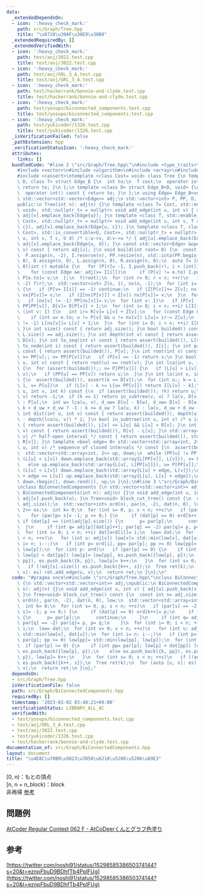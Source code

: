 ```yaml
---
data:
  _extendedDependsOn:
  - icon: ':heavy_check_mark:'
    path: src/Graph/Tree.hpp
    title: "\u6728\u30AF\u30E9\u30B9"
  _extendedRequiredBy: []
  _extendedVerifiedWith:
  - icon: ':heavy_check_mark:'
    path: test/aoj/3022.test.cpp
    title: test/aoj/3022.test.cpp
  - icon: ':heavy_check_mark:'
    path: test/aoj/GRL_3_A.test.cpp
    title: test/aoj/GRL_3_A.test.cpp
  - icon: ':heavy_check_mark:'
    path: test/hackerrank/bonnie-and-clyde.test.cpp
    title: test/hackerrank/bonnie-and-clyde.test.cpp
  - icon: ':heavy_check_mark:'
    path: test/yosupo/biconnected_components.test.cpp
    title: test/yosupo/biconnected_components.test.cpp
  - icon: ':heavy_check_mark:'
    path: test/yukicoder/1326.test.cpp
    title: test/yukicoder/1326.test.cpp
  _isVerificationFailed: false
  _pathExtension: hpp
  _verificationStatusIcon: ':heavy_check_mark:'
  attributes:
    links: []
  bundledCode: "#line 2 \"src/Graph/Tree.hpp\"\n#include <type_traits>\n#include <cstddef>\n\
    #include <vector>\n#include <algorithm>\n#include <array>\n#include <numeric>\n\
    #include <cassert>\ntemplate <class Cost= void> class Tree {\n template <class\
    \ D, class T> struct Edge_B {\n  int to;\n  T cost;\n  operator int() const {\
    \ return to; }\n };\n template <class D> struct Edge_B<D, void> {\n  int to;\n\
    \  operator int() const { return to; }\n };\n using Edge= Edge_B<void, Cost>;\n\
    \ std::vector<std::vector<Edge>> adj;\n std::vector<int> P, PP, D, I, L, R;\n\
    public:\n Tree(int n): adj(n) {}\n template <class T= Cost, std::enable_if_t<std::is_same_v<T,\
    \ void>, std::nullptr_t> = nullptr> void add_edge(int u, int v) { adj[u].emplace_back(Edge{v}),\
    \ adj[v].emplace_back(Edge{u}); }\n template <class T, std::enable_if_t<std::is_convertible_v<T,\
    \ Cost>, std::nullptr_t> = nullptr> void add_edge(int u, int v, T c) { adj[u].emplace_back(Edge{v,\
    \ c}), adj[v].emplace_back(Edge{u, c}); }\n template <class T, class U, std::enable_if_t<std::conjunction_v<std::is_convertible<T,\
    \ Cost>, std::is_convertible<U, Cost>>, std::nullptr_t> = nullptr> void add_edge(int\
    \ u, int v, T c, U d) /* c:u->v, d:v->u */ { adj[u].emplace_back(Edge{v, c}),\
    \ adj[v].emplace_back(Edge{u, d}); }\n const std::vector<Edge> &operator[](int\
    \ v) const { return adj[v]; }\n void build(int root= 0) {\n  const int n= adj.size();\n\
    \  P.assign(n, -2), I.reserve(n), PP.resize(n), std::iota(PP.begin(), PP.end(),\
    \ 0), D.assign(n, 0), L.assign(n, 0), R.assign(n, 0);\n  auto f= [&, i= 0, v=\
    \ 0](int r) mutable {\n   for (P[r]= -1, I.push_back(r); i < (int)I.size(); ++i)\n\
    \    for (const Edge &e: adj[v= I[i]])\n     if (P[v] != e.to) I.push_back(e.to),\
    \ P[e.to]= v;\n  };\n  f(root);\n  for (int r= 0; r < n; ++r)\n   if (P[r] ==\
    \ -2) f(r);\n  std::vector<int> Z(n, 1), nx(n, -1);\n  for (int i= n, v; i--;)\
    \ {\n   if (P[v= I[i]] == -1) continue;\n   if (Z[P[v]]+= Z[v]; nx[P[v]] == -1)\
    \ nx[P[v]]= v;\n   if (Z[nx[P[v]]] < Z[v]) nx[P[v]]= v;\n  }\n  for (int v: I)\n\
    \   if (nx[v] != -1) PP[nx[v]]= v;\n  for (int v: I)\n   if (P[v] != -1) PP[v]=\
    \ PP[PP[v]], D[v]= D[P[v]] + 1;\n  for (int i= 0; i < n; ++i) L[I[i]]= i;\n  for\
    \ (int v: I) {\n   int ir= R[v]= L[v] + Z[v];\n   for (const Edge &e: adj[v])\n\
    \    if (int u= e.to; u != P[v] && u != nx[v]) L[u]= ir-= Z[u];\n   if (nx[v]\
    \ != -1) L[nx[v]]= L[v] + 1;\n  }\n  for (int i= 0; i < n; ++i) I[L[i]]= i;\n\
    \ }\n int size() const { return adj.size(); }\n bool builded() const { return\
    \ L.size() == adj.size(); }\n int depth(int v) const { return assert(builded()),\
    \ D[v]; }\n int to_seq(int v) const { return assert(builded()), L[v]; }\n int\
    \ to_node(int i) const { return assert(builded()), I[i]; }\n int parent(int v)\
    \ const { return assert(builded()), P[v]; }\n int root(int v) const {\n  for (assert(builded()),\
    \ v= PP[v];; v= PP[P[v]])\n   if (P[v] == -1) return v;\n }\n bool connected(int\
    \ u, int v) const { return root(u) == root(v); }\n int lca(int u, int v) const\
    \ {\n  for (assert(builded());; v= P[PP[v]]) {\n   if (L[u] > L[v]) std::swap(u,\
    \ v);\n   if (PP[u] == PP[v]) return u;\n  }\n }\n int la(int v, int k) const\
    \ {\n  assert(builded()), assert(k <= D[v]);\n  for (int u;; k-= L[v] - L[u] +\
    \ 1, v= P[u])\n   if (L[v] - k >= L[u= PP[v]]) return I[L[v] - k];\n }\n int jump(int\
    \ u, int v, int k) const {\n  if (assert(builded()); !k) return u;\n  if (u ==\
    \ v) return -1;\n  if (k == 1) return in_subtree(v, u) ? la(v, D[v] - D[u] - 1)\
    \ : P[u];\n  int w= lca(u, v), d_uw= D[u] - D[w], d_vw= D[v] - D[w];\n  return\
    \ k > d_uw + d_vw ? -1 : k <= d_uw ? la(u, k) : la(v, d_uw + d_vw - k);\n }\n\
    \ int dist(int u, int v) const { return assert(builded()), depth(u) + depth(v)\
    \ - depth(lca(u, v)) * 2; }\n bool in_subtree(int u, int v) /* u is in v */ const\
    \ { return assert(builded()), L[v] <= L[u] && L[u] < R[v]; }\n int subtree_size(int\
    \ v) const { return assert(builded()), R[v] - L[v]; }\n std::array<int, 2> subtree(int\
    \ v) /* half-open interval */ const { return assert(builded()), std::array{L[v],\
    \ R[v]}; }\n template <bool edge= 0> std::vector<std::array<int, 2>> path(int\
    \ u, int v) /* sequence of closed intervals */ const {\n  assert(builded());\n\
    \  std::vector<std::array<int, 2>> up, down;\n  while (PP[u] != PP[v]) {\n   if\
    \ (L[u] < L[v]) down.emplace_back(std::array{L[PP[v]], L[v]}), v= P[PP[v]];\n\
    \   else up.emplace_back(std::array{L[u], L[PP[u]]}), u= P[PP[u]];\n  }\n  if\
    \ (L[u] < L[v]) down.emplace_back(std::array{L[u] + edge, L[v]});\n  else if (L[v]\
    \ + edge <= L[u]) up.emplace_back(std::array{L[u], L[v] + edge});\n  return up.insert(up.end(),\
    \ down.rbegin(), down.rend()), up;\n }\n};\n#line 3 \"src/Graph/BiConnectedComponents.hpp\"\
    \nclass BiConnectedComponents {\n std::vector<std::vector<int>> adj;\npublic:\n\
    \ BiConnectedComponents(int n): adj(n) {}\n void add_edge(int u, int v) { adj[u].push_back(v),\
    \ adj[v].push_back(u); }\n Tree<void> block_cut_tree() const {\n  const int n=\
    \ adj.size();\n  std::vector<int> ord(n), par(n, -2), dat(n, 0), low;\n  std::vector<std::array<int,\
    \ 2>> es;\n  int k= 0;\n  for (int s= 0, p; s < n; ++s)\n   if (par[s] == -2)\n\
    \    for (par[p= s]= -1; p >= 0;) {\n     if (dat[p] == 0) ord[k++]= p;\n    \
    \ if (dat[p] == (int)adj[p].size()) {\n      p= par[p];\n      continue;\n   \
    \  }\n     if (int q= adj[p][dat[p]++]; par[q] == -2) par[q]= p, p= q;\n    }\n\
    \  for (int i= 0; i < n; ++i) dat[ord[i]]= i;\n  low= dat;\n  for (int v= 0; v\
    \ < n; ++v)\n   for (int u: adj[v]) low[v]= std::min(low[v], dat[u]);\n  for (int\
    \ i= n; i--;)\n   if (int p= ord[i], pp= par[p]; pp >= 0) low[pp]= std::min(low[pp],\
    \ low[p]);\n  for (int p: ord)\n   if (par[p] >= 0) {\n    if (int pp= par[p];\
    \ low[p] < dat[pp]) low[p]= low[pp], es.push_back({low[p], p});\n    else es.push_back({k,\
    \ pp}), es.push_back({k, p}), low[p]= k++;\n   }\n  for (int s= 0; s < n; ++s)\n\
    \   if (!adj[s].size()) es.push_back({k++, s});\n  Tree ret(k);\n  for (auto [u,\
    \ v]: es) ret.add_edge(u, v);\n  return ret;\n }\n};\n"
  code: "#pragma once\n#include \"src/Graph/Tree.hpp\"\nclass BiConnectedComponents\
    \ {\n std::vector<std::vector<int>> adj;\npublic:\n BiConnectedComponents(int\
    \ n): adj(n) {}\n void add_edge(int u, int v) { adj[u].push_back(v), adj[v].push_back(u);\
    \ }\n Tree<void> block_cut_tree() const {\n  const int n= adj.size();\n  std::vector<int>\
    \ ord(n), par(n, -2), dat(n, 0), low;\n  std::vector<std::array<int, 2>> es;\n\
    \  int k= 0;\n  for (int s= 0, p; s < n; ++s)\n   if (par[s] == -2)\n    for (par[p=\
    \ s]= -1; p >= 0;) {\n     if (dat[p] == 0) ord[k++]= p;\n     if (dat[p] == (int)adj[p].size())\
    \ {\n      p= par[p];\n      continue;\n     }\n     if (int q= adj[p][dat[p]++];\
    \ par[q] == -2) par[q]= p, p= q;\n    }\n  for (int i= 0; i < n; ++i) dat[ord[i]]=\
    \ i;\n  low= dat;\n  for (int v= 0; v < n; ++v)\n   for (int u: adj[v]) low[v]=\
    \ std::min(low[v], dat[u]);\n  for (int i= n; i--;)\n   if (int p= ord[i], pp=\
    \ par[p]; pp >= 0) low[pp]= std::min(low[pp], low[p]);\n  for (int p: ord)\n \
    \  if (par[p] >= 0) {\n    if (int pp= par[p]; low[p] < dat[pp]) low[p]= low[pp],\
    \ es.push_back({low[p], p});\n    else es.push_back({k, pp}), es.push_back({k,\
    \ p}), low[p]= k++;\n   }\n  for (int s= 0; s < n; ++s)\n   if (!adj[s].size())\
    \ es.push_back({k++, s});\n  Tree ret(k);\n  for (auto [u, v]: es) ret.add_edge(u,\
    \ v);\n  return ret;\n }\n};"
  dependsOn:
  - src/Graph/Tree.hpp
  isVerificationFile: false
  path: src/Graph/BiConnectedComponents.hpp
  requiredBy: []
  timestamp: '2023-03-02 03:48:21+09:00'
  verificationStatus: LIBRARY_ALL_AC
  verifiedWith:
  - test/yosupo/biconnected_components.test.cpp
  - test/aoj/GRL_3_A.test.cpp
  - test/aoj/3022.test.cpp
  - test/yukicoder/1326.test.cpp
  - test/hackerrank/bonnie-and-clyde.test.cpp
documentation_of: src/Graph/BiConnectedComponents.hpp
layout: document
title: "\u4E8C\u70B9\u9023\u7D50\u6210\u5206\u5206\u89E3"
---
```

[0, n)：もとの頂点 \
[n, n + n_block)：block \
非再帰 [参考](https://nachiavivias.github.io/cp-library/column/2022/01.html)
## 問題例
[AtCoder Regular Contest 062 F - AtCoDeerくんとグラフ色塗り](https://atcoder.jp/contests/arc062/tasks/arc062_d)
## 参考
[https://twitter.com/noshi91/status/1529858538650374144?s=20&t=eznpFbuD9BDhfTb4PplFUg](https://twitter.com/noshi91/status/1529858538650374144?s=20&t=eznpFbuD9BDhfTb4PplFUg)